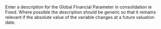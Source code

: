 Enter a description for the Global Financial Parameter in consolidation
ie Fixed. Where possible the description should be generic so that it
remains relevant if the absolute value of the variable changes at a
future valuation date.
